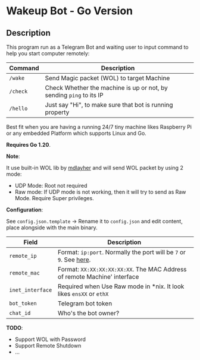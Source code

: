 Wakeup Bot - Go Version
===

Description
---

This program run as a Telegram Bot and waiting user to input command to help you start computer remotely:

| Command | Description|
| ------- | ---------- |
| `/wake` | Send Magic packet (WOL) to target Machine |
| `/check` | Check Whether the machine is up or not, by sending `ping` to its IP |
| `/hello` | Just say "Hi", to make sure that bot is running property |

Best fit when you are having a running 24/7 tiny machine likes Raspberry Pi or any embedded Platform which supports Linux and Go.

**Requires Go 1.20**.

**Note**:

It use built-in WOL lib by [mdlayher](https://github.com/mdlayher/wol) and will send WOL packet by using 2 mode:

- UDP Mode: Root not required
- Raw mode: If UDP mode is not working, then it will try to send as Raw Mode. Require Super privileges.

**Configuration**:

See `config.json.template` -> Rename it to `config.json` and edit content, place alongside with the main binary.

| Field | Description                                                                                                                                                                                                              |
| --- |--------------------------------------------------------------------------------------------------------------------------------------------------------------------------------------------------------------------------|
| `remote_ip` | Format: `ip:port`. Normally the port will be `7` or `9`. See [here](https://www.manageengine.com/products/oputils/tech-topics/what-is-wake-on-lan.html#:~:text=Wake%20On%20LAN%20(WOL)%20is,UDP%20ports%207%20and%209.). |
| `remote_mac` | Format: `XX:XX:XX:XX:XX:XX`. The MAC Address of remote Machine' interface |
| `inet_interface` | Required when Use Raw mode in *nix. It look likes `ensXX` or `ethX` |
| `bot_token` | Telegram bot token |
| `chat_id` | Who's the bot owner? |

**TODO**:

- Support WOL with Password 
- Support Remote Shutdown
- ...


